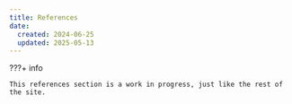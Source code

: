 ```yaml
---
title: References
date:
  created: 2024-06-25
  updated: 2025-05-13
---
```


<!--- Do not use a H1 element when the title is set in the frontmatter --->
<!--- # References index page --->


???+ info

    This references section is a work in progress, just like the rest of the site.

